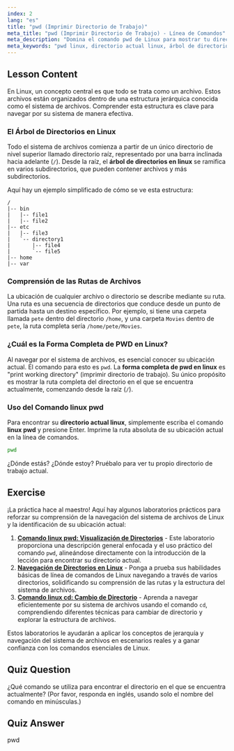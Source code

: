 ```yaml
---
index: 2
lang: "es"
title: "pwd (Imprimir Directorio de Trabajo)"
meta_title: "pwd (Imprimir Directorio de Trabajo) - Línea de Comandos"
meta_description: "Domina el comando pwd de Linux para mostrar tu directorio actual. Esta lección explica el significado completo de pwd en Linux y cómo navegar por el árbol de directorios."
meta_keywords: "pwd linux, directorio actual linux, árbol de directorios en linux, significado de pwd en linux, imprimir directorio de trabajo, ruta linux, navegación linux, conceptos básicos de línea de comandos"
---
```


## Lesson Content

En Linux, un concepto central es que todo se trata como un archivo. Estos archivos están organizados dentro de una estructura jerárquica conocida como el sistema de archivos. Comprender esta estructura es clave para navegar por su sistema de manera efectiva.

### El Árbol de Directorios en Linux

Todo el sistema de archivos comienza a partir de un único directorio de nivel superior llamado directorio raíz, representado por una barra inclinada hacia adelante (`/`). Desde la raíz, el **árbol de directorios en linux** se ramifica en varios subdirectorios, que pueden contener archivos y más subdirectorios.

Aquí hay un ejemplo simplificado de cómo se ve esta estructura:

```plaintext
/
|-- bin
|   |-- file1
|   |-- file2
|-- etc
|   |-- file3
|   `-- directory1
|       |-- file4
|       `-- file5
|-- home
|-- var
```

### Comprensión de las Rutas de Archivos

La ubicación de cualquier archivo o directorio se describe mediante su ruta. Una ruta es una secuencia de directorios que conduce desde un punto de partida hasta un destino específico. Por ejemplo, si tiene una carpeta llamada `pete` dentro del directorio `/home`, y una carpeta `Movies` dentro de `pete`, la ruta completa sería `/home/pete/Movies`.

### ¿Cuál es la Forma Completa de PWD en Linux?

Al navegar por el sistema de archivos, es esencial conocer su ubicación actual. El comando para esto es `pwd`. La **forma completa de pwd en linux** es "print working directory" (imprimir directorio de trabajo). Su único propósito es mostrar la ruta completa del directorio en el que se encuentra actualmente, comenzando desde la raíz (`/`).

### Uso del Comando linux pwd

Para encontrar su **directorio actual linux**, simplemente escriba el comando **linux pwd** y presione Enter. Imprime la ruta absoluta de su ubicación actual en la línea de comandos.

```bash
pwd
```

¿Dónde estás? ¿Dónde estoy? Pruébalo para ver tu propio directorio de trabajo actual.

## Exercise

¡La práctica hace al maestro! Aquí hay algunos laboratorios prácticos para reforzar su comprensión de la navegación del sistema de archivos de Linux y la identificación de su ubicación actual:

1. **[Comando linux pwd: Visualización de Directorios](https://labex.io/es/labs/linux-linux-pwd-command-directory-displaying-209734)** - Este laboratorio proporciona una descripción general enfocada y el uso práctico del comando `pwd`, alineándose directamente con la introducción de la lección para encontrar su directorio actual.
2. **[Navegación de Directorios en Linux](https://labex.io/es/labs/linux-directory-navigation-387844)** - Ponga a prueba sus habilidades básicas de línea de comandos de Linux navegando a través de varios directorios, solidificando su comprensión de las rutas y la estructura del sistema de archivos.
3. **[Comando linux cd: Cambio de Directorio](https://labex.io/es/labs/linux-linux-cd-command-directory-changing-209733)** - Aprenda a navegar eficientemente por su sistema de archivos usando el comando `cd`, comprendiendo diferentes técnicas para cambiar de directorio y explorar la estructura de archivos.

Estos laboratorios le ayudarán a aplicar los conceptos de jerarquía y navegación del sistema de archivos en escenarios reales y a ganar confianza con los comandos esenciales de Linux.

## Quiz Question

¿Qué comando se utiliza para encontrar el directorio en el que se encuentra actualmente? (Por favor, responda en inglés, usando solo el nombre del comando en minúsculas.)

## Quiz Answer

pwd
